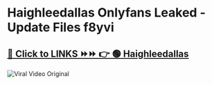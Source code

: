 
 # Haighleedallas Onlyfans Leaked - Update Files f8yvi

## <h2><a href="https://clipsfans.com/Haighleedallas&ref=git">🔗 Click to LINKS ⏩⏩ 👉 🟢 Haighleedallas </a></h2>

<a href="https://clipsfans.com/Haighleedallas&ref=git" rel="nofollow" data-target="animated-image.originalLink"><img src="https://i.ibb.co.com/xMMVF88/686577567.gif" alt="Viral Video Original" style="max-width: 100%; display: inline-block;" data-target="animated-image.originalImage"></a>

